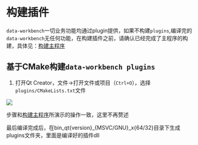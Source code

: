 # 构建插件

`data-workbench`一切业务功能均通过plugin提供，如果不构建`plugins`,编译完的`data-workbench`无任何功能，在构建插件之前，请确认已经完成了主程序的构建，具体见：[构建主程序](./构建主程序.md)

## 基于CMake构建`data-workbench plugins`

1. 打开Qt Creator，文件->打开文件或项目（`Ctrl+O`），选择`plugins/CMakeLists.txt`文件

![](../../assets/PIC/build-daworkbenchplugins-cmake-qtc-01.png)

步骤和[构建主程序](./构建主程序.md)所演示的操作一致，这里不再赘述

最后编译完成后，在bin_qt{version}_{MSVC/GNU}_x{64/32}目录下生成plugins文件夹，里面是编译好的插件dll

